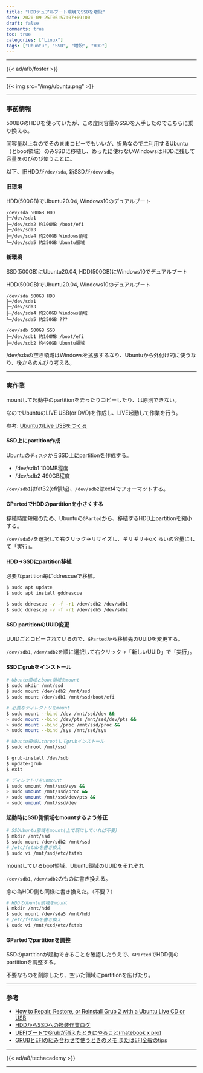 ```yaml
---
title: "HDDデュアルブート環境でSSDを増設"
date: 2020-09-25T06:57:07+09:00
draft: false
comments: true
toc: true
categories: ["Linux"]
tags: ["Ubuntu", "SSD", "増設", "HDD"]
---
```


<!--more-->

---

{{< ad/afb/foster >}}

---

{{< img src="/img/ubuntu.png" >}}

---

### 事前情報

500BGのHDDを使っていたが、この度同容量のSSDを入手したのでこちらに乗り換える。

同容量以上なのでそのままコピーでもいいが、折角なので主利用するUbuntu（とboot領域）のみSSDに移植し、めったに使わないWindowsはHDDに残して容量をのびのび使うことに。

以下、旧HDDが`/dev/sda`, 新SSDが`/dev/sdb`。

#### 旧環境

HDD(500GB)でUbuntu20.04, Windows10のデュアルブート

```
/dev/sda 500GB HDD
├─/dev/sda1
├─/dev/sda2 約100MB /boot/efi
├─/dev/sda3
├─/dev/sda4 約200GB Windows領域
└─/dev/sda5 約250GB Ubuntu領域
```

#### 新環境

SSD(500GB)にUbuntu20.04, HDD(500GB)にWindows10でデュアルブート

HDD(500GB)でUbuntu20.04, Windows10のデュアルブート

```
/dev/sda 500GB HDD
├─/dev/sda1
├─/dev/sda3
├─/dev/sda4 約200GB Windows領域
└─/dev/sda5 約250GB ???

/dev/sdb 500GB SSD
├─/dev/sdb1 約100MB /boot/efi
├─/dev/sdb2 約490GB Ubuntu領域
```

/dev/sdaの空き領域はWindowsを拡張するなり、Ubuntuから外付け的に使うなり、後からのんびり考える。

---

### 実作業

mountして起動中のpartitionを弄ったりコピーしたり、は原則できない。

なのでUbuntuのLIVE USB(or DVD)を作成し、LIVE起動して作業を行う。

参考: [UbuntuのLive USBをつくる](https://blog.mktia.com/how-to-make-ubuntu-live-usb/)

#### SSD上にpartition作成

Ubuntuの`ディスク`からSSD上にpartitionを作成する。

- /dev/sdb1 100MB程度
- /dev/sdb2 490GB程度

`/dev/sdb1`はfat32(efi領域)、`/dev/sdb2`はext4でフォーマットする。

#### GPartedでHDDのpartitionを小さくする

移植時間短縮のため、Ubuntuの`GParted`から、移植するHDD上partitionを縮小する。

`/dev/sda5/`を選択して右クリック→リサイズし、ギリギリ＋αくらいの容量にして「実行」。

#### HDD→SSDにpartition移植

必要なpartition毎にddrescueで移植。

```sh
$ sudo apt update
$ sudo apt install gddrescue

$ sudo ddrescue -v -f -r1 /dev/sdb2 /dev/sdb1
$ sudo ddrescue -v -f -r1 /dev/sdb5 /dev/sdb2
```

#### SSD partitionのUUID変更

UUIDごとコピーされているので、`GParted`から移植先のUUIDを変更する。

`/dev/sdb1`, `/dev/sdb2`を順に選択して右クリック→「新しいUUID」で「実行」。

#### SSDにgrubをインストール

```sh
# Ubuntu領域とboot領域をmount
$ sudo mkdir /mnt/ssd
$ sudo mount /dev/sdb2 /mnt/ssd
$ sudo mount /dev/sdb1 /mnt/ssd/boot/efi

# 必要なディレクトリをmount
$ sudo mount --bind /dev /mnt/ssd/dev &&
> sudo mount --bind /dev/pts /mnt/ssd/dev/pts &&
> sudo mount --bind /proc /mnt/ssd/proc &&
> sudo mount --bind /sys /mnt/ssd/sys

# Ubuntu領域にchrootしてgrubインストール
$ sudo chroot /mnt/ssd

$ grub-install /dev/sdb
$ update-grub
$ exit

# ディレクトリをunmount
$ sudo umount /mnt/ssd/sys &&
> sudo umount /mnt/ssd/proc &&
> sudo umount /mnt/ssd/dev/pts &&
> sudo umount /mnt/ssd/dev
```

#### 起動時にSSD側領域をmountするよう修正

```sh
# SSDUbuntu領域をmount(上で既にしていれば不要)
$ mkdir /mnt/ssd
$ sudo mount /dev/sdb2 /mnt/ssd
# /etc/fstabを書き換え
$ sudo vi /mnt/ssd/etc/fstab
```

mountしているboot領域、Ubuntu領域のUUIDをそれぞれ

`/dev/sdb1`, `/dev/sdb2`のものに書き換える。

念の為HDD側も同様に書き換えた。（不要？）

```sh
# HDDのUbuntu領域をmount
$ mkdir /mnt/hdd
$ sudo mount /dev/sda5 /mnt/hdd
# /etc/fstabを書き換え
$ sudo vi /mnt/ssd/etc/fstab
```

#### GPartedでpartitionを調整

SSDのpartitionが起動できることを確認したうえで、`GParted`でHDD側のpartitionを調整する。

不要なものを削除したり、空いた領域にpartitionを広げたり。

---

### 参考

- [How to Repair, Restore, or Reinstall Grub 2 with a Ubuntu Live CD or USB](https://howtoubuntu.org/how-to-repair-restore-reinstall-grub-2-with-a-ubuntu-live-cd)
- [HDDからSSDへの換装作業ログ](http://www-space.eps.s.u-tokyo.ac.jp/~hirako/memo11.html)
- [UEFIブートでGrubが消えたときにやること(matebook x pro)](https://qiita.com/gpioblink/items/708b2a5add6c854965cf)
- [GRUBとEFIの組み合わせで使うときのメモ またはEFI全般のtips](https://orumin.blogspot.com/2013/01/grubefi.html)

---

{{< ad/a8/techacademy >}}

---
